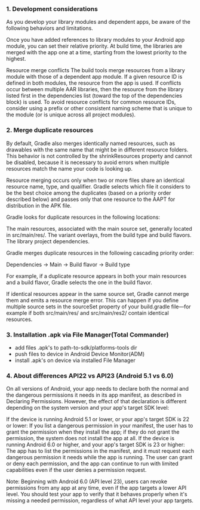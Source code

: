### 1. Development considerations

As you develop your library modules and dependent apps, be aware of the following behaviors and limitations.

Once you have added references to library modules to your Android app module, you can set their relative priority. At build time, the libraries are merged with the app one at a time, starting from the lowest priority to the highest.

Resource merge conflicts
The build tools merge resources from a library module with those of a dependent app module. If a given resource ID is defined in both modules, the resource from the app is used.
If conflicts occur between multiple AAR libraries, then the resource from the library listed first in the dependencies list (toward the top of the dependencies block) is used.
To avoid resource conflicts for common resource IDs, consider using a prefix or other consistent naming scheme that is unique to the module (or is unique across all project modules).

### 2. Merge duplicate resources

By default, Gradle also merges identically named resources, such as drawables with the same name that might be in different resource folders. This behavior is not controlled by the shrinkResources property and cannot be disabled, because it is necessary to avoid errors when multiple resources match the name your code is looking up.

Resource merging occurs only when two or more files share an identical resource name, type, and qualifier. Gradle selects which file it considers to be the best choice among the duplicates (based on a priority order described below) and passes only that one resource to the AAPT for distribution in the APK file.

Gradle looks for duplicate resources in the following locations:

The main resources, associated with the main source set, generally located in src/main/res/.
The variant overlays, from the build type and build flavors.
The library project dependencies.

Gradle merges duplicate resources in the following cascading priority order:

Dependencies → Main → Build flavor → Build type

For example, if a duplicate resource appears in both your main resources and a build flavor, Gradle selects the one in the build flavor.

If identical resources appear in the same source set, Gradle cannot merge them and emits a resource merge error. This can happen if you define multiple source sets in the sourceSet property of your build.gradle file—for example if both src/main/res/ and src/main/res2/ contain identical resources.

### 3. Installation .apk via File Manager(Total Commander)
- add files .apk's to path-to-sdk/platforms-tools dir
- push files to device in Android Device Monitor(ADM)
- install .apk's on device via installed File Manager

### 4. About differences API22 vs API23 (Android 5.1 vs 6.0)

On all versions of Android, your app needs to declare both the normal and the dangerous permissions it needs in its app manifest, as described in Declaring Permissions. However, the effect of that declaration is different depending on the system version and your app's target SDK level:

If the device is running Android 5.1 or lower, or your app's target SDK is 22 or lower: If you list a dangerous permission in your manifest, the user has to grant the permission when they install the app; if they do not grant the permission, the system does not install the app at all.
If the device is running Android 6.0 or higher, and your app's target SDK is 23 or higher: The app has to list the permissions in the manifest, and it must request each dangerous permission it needs while the app is running. The user can grant or deny each permission, and the app can continue to run with limited capabilities even if the user denies a permission request.

Note: Beginning with Android 6.0 (API level 23), users can revoke permissions from any app at any time, even if the app targets a lower API level. You should test your app to verify that it behaves properly when it's missing a needed permission, regardless of what API level your app targets. 